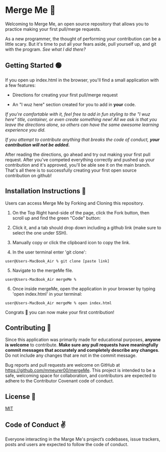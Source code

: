 # Merge Me 🙌 
Welcoming to Merge Me, an open source repository that allows you to practice making your first pull/merge requests.

As a new programmer, the thought of performing your contribution can be a little scary. But it's time to put all your fears aside, pull yourself up, and git with the program. *See what I did there?*

## Getting Started 🟢

If you open up index.html in the browser, you'll find a small application with a few features:

* Directions for creating your first pull/merge request

* An "I wuz here" section created for you to add in **your** code.

*If you're comfortable with it, feel free to add in fun styling to the "I wuz here" title, container, or even create something new! All we ask is that you leave the directions alone, so others can have the same awesome learning experience you did.*

*If you attempt to contribute anything that breaks the code of conduct, **your contribution will not be added.***

After reading the directions, go ahead and try out making your first pull request. After you've competed everything correctly and pushed up your contribution and it's approved, you'll be able see it on the main branch. That's all there is to successfully creating your first open source contribution on github!

## <h2>Installation Instructions 📲</h2>


Users can access Merge Me by Forking and Cloning this repository.

1. On the Top Right hand-side of the page, click the Fork button, then scroll up and find the green "Code" button:

2. Click it, and a tab should drop down including a github link (make sure to select the one under SSH).

3. Manually copy or click the clipboard icon to copy the link.

4. In the user terminal enter 'git clone':

```
user@Users-MacBook_Air % git clone [paste link]
```

5. Navigate to the mergeMe file.
```
user@Users-MacBook_Air mergeMe % 
```
6. Once inside mergeMe, open the application in your browser by typing 'open index.html' in your terminal:
```
user@Users-MacBook_Air mergeMe % open index.html
```

Congrats 🎉  you can now make your first contribution! 

## <h2>Contributing 🥰 </h2> 

Since this application was primarily made for educational purposes, **anyone is welcome** to contribute. **Make sure any pull requests have meaningfully commit messages that accurately and completely describe any changes**. Do not include any changes that are not in the commit message.

Bug reports and pull requests are welcome on GitHub at https://github.com/mmeurer00/mergeMe. This project is intended to be a safe, welcoming space for collaboration, and contributors are expected to adhere to the Contributor Covenant code of conduct.


## <h2>License 🔗 </h2>

[MIT](https://github.com/mmeurer00/mergeMe/blob/main/LICENSE)


## <h2>Code of Conduct ✌</h2>

Everyone interacting in the Marge Me's project’s codebases, issue trackers, posts and users are expected to follow the code of conduct.